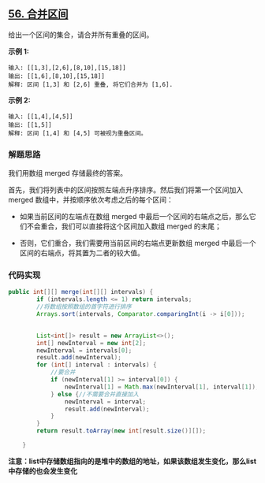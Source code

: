 ## [56. 合并区间](https://leetcode-cn.com/problems/merge-intervals/)

给出一个区间的集合，请合并所有重叠的区间。

**示例 1:**

```
输入: [[1,3],[2,6],[8,10],[15,18]]
输出: [[1,6],[8,10],[15,18]]
解释: 区间 [1,3] 和 [2,6] 重叠, 将它们合并为 [1,6].
```

**示例 2:**

```
输入: [[1,4],[4,5]]
输出: [[1,5]]
解释: 区间 [1,4] 和 [4,5] 可被视为重叠区间。
```

### 解题思路

我们用数组 merged 存储最终的答案。

首先，我们将列表中的区间按照左端点升序排序。然后我们将第一个区间加入 merged 数组中，并按顺序依次考虑之后的每个区间：

- 如果当前区间的左端点在数组 merged 中最后一个区间的右端点之后，那么它们不会重合，我们可以直接将这个区间加入数组 merged 的末尾；

- 否则，它们重合，我们需要用当前区间的右端点更新数组 merged 中最后一个区间的右端点，将其置为二者的较大值。

### 代码实现

```java
public int[][] merge(int[][] intervals) {
        if (intervals.length <= 1) return intervals;
        //将数组按照数组的首字符进行排序
        Arrays.sort(intervals, Comparator.comparingInt(i -> i[0]));
        

        List<int[]> result = new ArrayList<>();
        int[] newInterval = new int[2];
        newInterval = intervals[0];
        result.add(newInterval);
        for (int[] interval : intervals) {
            //要合并
            if (newInterval[1] >= interval[0]) {
                newInterval[1] = Math.max(newInterval[1], interval[1]);
            } else {//不需要合并直接加入
                newInterval = interval;
                result.add(newInterval);
            }
        }
        return result.toArray(new int[result.size()][]);

    }
```

**注意：list中存储数组指向的是堆中的数组的地址，如果该数组发生变化，那么list中存储的也会发生变化**